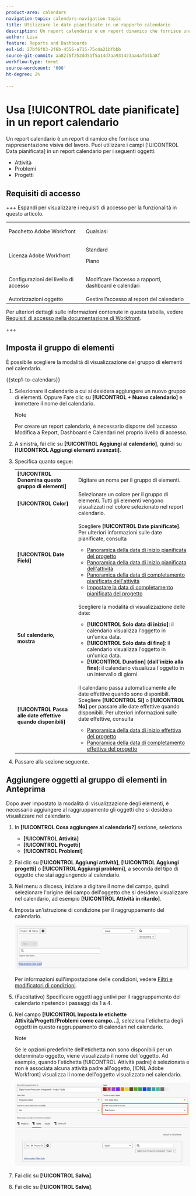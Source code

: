 ```yaml
---
product-area: calendars
navigation-topic: calendars-navigation-topic
title: Utilizzare le date pianificate in un rapporto calendario
description: Un report calendario è un report dinamico che fornisce una rappresentazione visiva del lavoro. È possibile utilizzare i campi Data pianificata in un report calendario per attività, problemi e progetti.
author: Lisa
feature: Reports and Dashboards
exl-id: 27bf6f03-2f6b-4556-a715-75c4a21bfbbb
source-git-commit: aa8275f252dd51f5a14d7aa931423aa4afb4ba8f
workflow-type: tm+mt
source-wordcount: '606'
ht-degree: 2%

---
```


# Usa [!UICONTROL date pianificate] in un report calendario

<!--
<span class="preview">The highlighted information on this page refers to functionality not yet generally available. It is available only in the Preview Sandbox environment.</span> 
-->

Un report calendario è un report dinamico che fornisce una rappresentazione visiva del lavoro. Puoi utilizzare i campi [!UICONTROL Data pianificata] in un report calendario per i seguenti oggetti:

* Attività
* Problemi
* Progetti

## Requisiti di accesso

+++ Espandi per visualizzare i requisiti di accesso per la funzionalità in questo articolo.

<table style="table-layout:auto"> 
 <col> 
 </col> 
 <col> 
 </col> 
 <tbody> 
  <tr> 
   <td role="rowheader">Pacchetto Adobe Workfront</td> 
   <td> <p>Qualsiasi</p> </td> 
  </tr> 
  <tr> 
   <td role="rowheader">Licenza Adobe Workfront</td> 
   <td><p>Standard</p>
       <p>Piano</p></td> 
  </tr> 
  <tr> 
   <td role="rowheader">Configurazioni del livello di accesso</td> 
   <td> <p>Modificare l’accesso a rapporti, dashboard e calendari</p></td> 
  </tr> 
  <tr> 
   <td role="rowheader">Autorizzazioni oggetto</td> 
   <td>Gestire l’accesso al report del calendario</td> 
  </tr> 
 </tbody> 
</table>

Per ulteriori dettagli sulle informazioni contenute in questa tabella, vedere [Requisiti di accesso nella documentazione di Workfront](/help/quicksilver/administration-and-setup/add-users/access-levels-and-object-permissions/access-level-requirements-in-documentation.md).

+++

## Imposta il gruppo di elementi

È possibile scegliere la modalità di visualizzazione del gruppo di elementi nel calendario.

{{step1-to-calendars}}

1. Selezionare il calendario a cui si desidera aggiungere un nuovo gruppo di elementi.
Oppure
Fare clic su **[!UICONTROL + Nuovo calendario]** e immettere il nome del calendario.

   >[!NOTE]
   >
   >Per creare un report calendario, è necessario disporre dell&#39;accesso Modifica a Report, Dashboard e Calendari nel proprio livello di accesso.

1. A sinistra, fai clic su **[!UICONTROL Aggiungi al calendario]**, quindi su **[!UICONTROL Aggiungi elementi avanzati]**.

1. Specifica quanto segue:

   <table style="table-layout:auto">
    <col>
    <col>
    <tbody>
     <tr>
      <td role="rowheader"><strong>[!UICONTROL Denomina questo gruppo di elementi]</strong></td>
      <td>Digitare un nome per il gruppo di elementi.</td>
     </tr>
     <tr>
      <td role="rowheader"><strong>[!UICONTROL Color]</strong></td>
      <td>Selezionare un colore per il gruppo di elementi. Tutti gli elementi vengono visualizzati nel colore selezionato nel report calendario.</td>
     </tr>
     <tr>
      <td role="rowheader"><strong>[!UICONTROL Date Field]</strong></td>
      <td><p>Scegliere <strong>[!UICONTROL Date pianificate]</strong>. Per ulteriori informazioni sulle date pianificate, consulta </p>
       <ul>
        <li><a href="../../../manage-work/projects/planning-a-project/project-planned-start-date.md" class="MCXref xref">Panoramica della data di inizio pianificata del progetto</a></li>
        <li><a href="../../../manage-work/tasks/task-information/task-planned-start-date.md" class="MCXref xref">Panoramica della data di inizio pianificata dell'attività</a></li>
        <li><a href="../../../manage-work/tasks/task-information/task-planned-completion-date.md" class="MCXref xref">Panoramica della data di completamento pianificata dell'attività</a></li>
        <li><a href="../../../manage-work/projects/planning-a-project/project-planned-completion-date.md" class="MCXref xref">Impostare la data di completamento pianificata del progetto</a><br></li>
       </ul></td>
     </tr>
     <tr>
      <td role="rowheader"><strong>Sul calendario, mostra</strong></td>
      <td><p>Scegliere la modalità di visualizzazione delle date:</p>
       <ul>
        <li><strong>[!UICONTROL Solo data di inizio]</strong>: il calendario visualizza l'oggetto in un'unica data.</li>
        <li><strong>[!UICONTROL Solo data di fine]</strong>: il calendario visualizza l'oggetto in un'unica data.</li>
        <li><strong>[!UICONTROL Duration] (dall'inizio alla fine)</strong>: il calendario visualizza l'oggetto in un intervallo di giorni.</li>
       </ul></td>
     </tr>
     <tr data-mc-conditions="">
      <td role="rowheader"><strong>[!UICONTROL Passa alle date effettive quando disponibili]</strong></td>
      <td><p>Il calendario passa automaticamente alle date effettive quando sono disponibili. <br>Scegliere <strong>[!UICONTROL Sì]</strong> o <strong>[!UICONTROL No]</strong> per passare alle date effettive quando disponibili. Per ulteriori informazioni sulle date effettive, consulta</p>
       <ul>
        <li><a href="../../../manage-work/projects/planning-a-project/project-actual-start-date.md" class="MCXref xref">Panoramica della data di inizio effettiva del progetto </a></li>
        <li><a href="../../../manage-work/projects/planning-a-project/project-actual-completion-date.md" class="MCXref xref">Panoramica della data di completamento effettiva del progetto </a></li>
       </ul></td>
     </tr>
    </tbody>
   </table>

1. Passare alla sezione seguente.

## Aggiungere oggetti al gruppo di elementi in Anteprima

Dopo aver impostato la modalità di visualizzazione degli elementi, è necessario aggiungere al raggruppamento gli oggetti che si desidera visualizzare nel calendario.

1. In **[!UICONTROL Cosa aggiungere al calendario?]** sezione, seleziona

   * **[!UICONTROL Attività]**
   * **[!UICONTROL Progetti]**
   * **[!UICONTROL Problemi]**


1. Fai clic su **[!UICONTROL Aggiungi attività]**, **[!UICONTROL Aggiungi progetti]** o **[!UICONTROL Aggiungi problemi]**, a seconda del tipo di oggetto che stai aggiungendo al calendario.

1. Nel menu a discesa, iniziare a digitare il nome del campo, quindi selezionare l&#39;origine del campo dell&#39;oggetto che si desidera visualizzare nel calendario, ad esempio **[!UICONTROL Attività in ritardo]**.
1. Imposta un&#39;istruzione di condizione per il raggruppamento del calendario.


   ![Seleziona l&#39;oggetto per il calendario](assets/calendar-field-name.png)

   Per informazioni sull&#39;impostazione delle condizioni, vedere [Filtri e modificatori di condizioni](../../../reports-and-dashboards/reports/reporting-elements/filter-condition-modifiers.md).

1. (Facoltativo) Specificare oggetti aggiuntivi per il raggruppamento del calendario ripetendo i passaggi da 1 a 4.

1. Nel campo **[!UICONTROL Imposta le etichette Attività/Progetti/Problemi come campo...]**, seleziona l&#39;etichetta degli oggetti in questo raggruppamento di calendari nel calendario.

   >[!NOTE]
   >
   >Se le opzioni predefinite dell&#39;etichetta non sono disponibili per un determinato oggetto, viene visualizzato il nome dell&#39;oggetto. Ad esempio, quando l&#39;etichetta [!UICONTROL Attività padre] è selezionata e non è associata alcuna attività padre all&#39;oggetto, [!DNL Adobe Workfront] visualizza il nome dell&#39;oggetto visualizzato nel calendario.

   ![imposta etichette attività](assets/set-task-labels.png)
1. Fai clic su **[!UICONTROL Salva]**.

1. Fai clic su **[!UICONTROL Salva]**.

